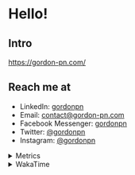 # Hello!

## Intro

<https://gordon-pn.com/>

## Reach me at

- LinkedIn: [gordonpn](https://www.linkedin.com/in/gordonpn/)
- Email: [contact@gordon-pn.com](mailto:contact@gordon-pn.com)
- Facebook Messenger: [gordonpn](https://www.messenger.com/t/Gordonpn)
- Twitter: [@gordonpn](https://twitter.com/Gordonpn)
- Instagram: [@gordonpn](https://www.instagram.com/gordonpn/)

<details>
  <summary>Metrics</summary>

  <img align="center" src="https://github.com/gordonpn/gordonpn/blob/master/github-metrics.svg" alt="GitHub Metrics">

</details>

<details>
  <summary>WakaTime</summary>

  <!--START_SECTION:waka-->
📊 **This Week I Spent My Time On** 

```text
💬 Programming Languages: 
Other                    36 hrs 18 mins      █████████████████████░░░░   84.80 % 
Java                     4 hrs 3 mins        ██░░░░░░░░░░░░░░░░░░░░░░░   09.47 % 
TypeScript               35 mins             ░░░░░░░░░░░░░░░░░░░░░░░░░   01.40 % 
XML                      25 mins             ░░░░░░░░░░░░░░░░░░░░░░░░░   01.00 % 
JSON                     19 mins             ░░░░░░░░░░░░░░░░░░░░░░░░░   00.78 % 

🔥 Editors: 
Chrome                   22 hrs 14 mins      █████████████░░░░░░░░░░░░   51.93 % 
iTerm2                   6 hrs 2 mins        ████░░░░░░░░░░░░░░░░░░░░░   14.12 % 
IntelliJ IDEA            5 hrs 19 mins       ███░░░░░░░░░░░░░░░░░░░░░░   12.43 % 
Slack                    4 hrs 51 mins       ███░░░░░░░░░░░░░░░░░░░░░░   11.34 % 
Messages                 1 hr 13 mins        █░░░░░░░░░░░░░░░░░░░░░░░░   02.84 % 
```


 Last Updated on 16/05/2025 16:29:32 UTC
<!--END_SECTION:waka-->
</details>

